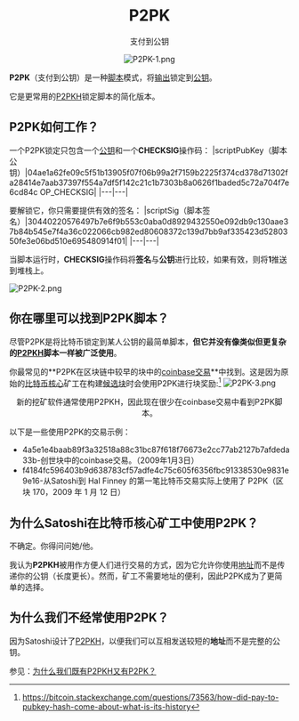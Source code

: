 # <center>P2PK</center>
<center>支付到公钥

![P2PK-1.png](img/P2PK-1%20(1).png)</center>

**P2PK**（支付到公钥）是一种[脚本](../Script.md)模式，将[输出](../../Transaction/Transaction%20Data/output/output.md)锁定到[公钥](../../Keys/Public%20Key/Public%20Key.md)。

它是更常用的[P2PKH](../P2PKH/P2PKH.md)锁定脚本的简化版本。

## P2PK如何工作？
一个P2PK锁定只包含一个[公钥](../../Keys/Public%20Key/Public%20Key.md)和一个**CHECKSIG**操作码：
|scriptPubKey（脚本公钥）|04ae1a62fe09c5f51b13905f07f06b99a2f7159b2225f374cd378d71302fa28414e7aab37397f554a7df5f142c21c1b7303b8a0626f1baded5c72a704f7e6cd84c OP_CHECKSIG|
|---|---|

要解锁它，你只需要提供有效的签名：
|scriptSig（脚本签名）|30440220576497b7e6f9b553c0aba0d8929432550e092db9c130aae37b84b545e7f4a36c022066cb982ed80608372c139d7bb9af335423d5280350fe3e06bd510e695480914f01|
|---|---|

当脚本运行时，**CHECKSIG**操作码将**签名**与**公钥**进行比较，如果有效，则将**1**推送到堆栈上。

![P2PK-2.png](img/P2PK-2%20(1).gif)

## 你在哪里可以找到P2PK脚本？
尽管P2PK是将比特币锁定到某人公钥的最简单脚本，**但它并没有像类似但更复杂的[P2PKH](../P2PKH/P2PKH.md)脚本一样被广泛使用**。

你最常见的**P2PK在区块链中较早的块中的[coinbase交易](../../Transaction/Coinbase%20Transaction/Coinbase%20Transaction.md)**中找到。这是因为原始的[比特币核心](https://bitcoin.org/en/download)矿工在构建[候选块](../../Node/Candidate%20Block/Candidate%20Block.md)时会使用P2PK进行块奖励:[^1]
![P2PK-3.png](img/P2PK-3%20(1).png)
<center>新的挖矿软件通常使用P2PKH，因此现在很少在coinbase交易中看到P2PK脚本。</center>

以下是一些使用P2PK的交易示例：

* 4a5e1e4baab89f3a32518a88c31bc87f618f76673e2cc77ab2127b7afdeda33b-创世块中的coinbase交易。（2009年1月3日）
* f4184fc596403b9d638783cf57adfe4c75c605f6356fbc91338530e9831e9e16-从Satoshi到 Hal Finney 的第一笔比特币交易实际上使用了 P2PK（区块 170，2009 年 1 月 12 日）

## 为什么Satoshi在比特币核心矿工中使用P2PK？

不确定。你得问问她/他。

我认为**P2PKH**被用作方便人们进行交易的方式，因为它允许你使用[地址](../../Keys/Address/Address.md)而不是传递你的公钥（长度更长）。然而，矿工不需要地址的便利，因此P2PK成为了更简单的选择。

## 为什么我们不经常使用P2PK？

因为Satoshi设计了[P2PKH](../P2PKH/P2PKH.md)，以便我们可以互相发送较短的**地址**而不是完整的公钥。

参见：[为什么我们既有P2PKH又有P2PK？](../P2PKH/P2PKH.md)

[^1]:https://bitcoin.stackexchange.com/questions/73563/how-did-pay-to-pubkey-hash-come-about-what-is-its-history